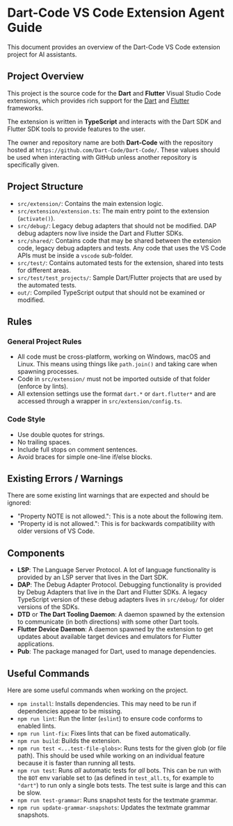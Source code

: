 # Dart-Code VS Code Extension Agent Guide

This document provides an overview of the Dart-Code VS Code extension project for AI assistants.

## Project Overview

This project is the source code for the **Dart** and **Flutter** Visual Studio Code extensions, which provides rich support for the [Dart](https://dart.dev) and [Flutter](https://flutter.dev) frameworks.

The extension is written in **TypeScript** and interacts with the Dart SDK and Flutter SDK tools to provide features to the user.

The owner and repository name are both **Dart-Code** with the repository hosted at `https://github.com/Dart-Code/Dart-Code/`. These values should be used when interacting with GitHub unless another repository is specifically given.


## Project Structure

- `src/extension/`: Contains the main extension logic.
- `src/extension/extension.ts`: The main entry point to the extension (`activate()`).
- `src/debug/`: Legacy debug adapters that should not be modified. DAP debug adapters now live inside the Dart and Flutter SDKs.
- `src/shared/`: Contains code that may be shared between the extension code, legacy debug adapters and tests. Any code that uses the VS Code APIs must be inside a `vscode` sub-folder.
- `src/test/`: Contains automated tests for the extension, shared into tests for different areas.
- `src/test/test_projects/`: Sample Dart/Flutter projects that are used by the automated tests.
- `out/`: Compiled TypeScript output that should not be examined or modified.


## Rules

### General Project Rules

- All code must be cross-platform, working on Windows, macOS and Linux. This means using things like `path.join()` and taking care when spawning processes.
- Code in `src/extension/` must not be imported outside of that folder (enforce by lints).
- All extension settings use the format `dart.*` or `dart.flutter*` and are accessed through a wrapper in `src/extension/config.ts`.

### Code Style

- Use double quotes for strings.
- No trailing spaces.
- Include full stops on comment sentences.
- Avoid braces for simple one-line if/else blocks.


## Existing Errors / Warnings

There are some existing lint warnings that are expected and should be ignored:

- "Property NOTE is not allowed.": This is a note about the following item.
- "Property id is not allowed.": This is for backwards compatibility with older versions of VS Code.


## Components

- **LSP**: The Language Server Protocol. A lot of language functionality is provided by an LSP server that lives in the Dart SDK.
- **DAP**: The Debug Adapter Protocol. Debugging functionality is provided by Debug Adapters that live in the Dart and Flutter SDKs. A legacy TypeScript version of these debug adapters lives in `src/debug/` for older versions of the SDKs.
- **DTD** or **The Dart Tooling Daemon**: A daemon spawned by the extension to communicate (in both directions) with some other Dart tools.
- **Flutter Device Daemon**: A daemon spawned by the extension to get updates about available target devices and emulators for Flutter applications.
- **Pub**: The package managed for Dart, used to manage dependencies.


## Useful Commands

Here are some useful commands when working on the project.

- `npm install`: Installs dependencies. This may need to be run if dependencies appear to be missing.
- `npm run lint`: Run the linter (`eslint`) to ensure code conforms to enabled lints.
- `npm run lint-fix`: Fixes lints that can be fixed automatically.
- `npm run build`: Builds the extension.
- `npm run test <...test-file-globs>`: Runs tests for the given glob (or file path). This should be used while working on an individual feature because it is faster than running all tests.
- `npm run test`: Runs _all_ automatic tests for _all_ bots. This can be run with the `BOT` env variable set to (as defined in `test_all.ts`, for example to `"dart"`) to run only a single bots tests. The test suite is large and this can be slow.
- `npm run test-grammar`: Runs snapshot tests for the textmate grammar.
- `npm run update-grammar-snapshots`: Updates the textmate grammar snapshots.
